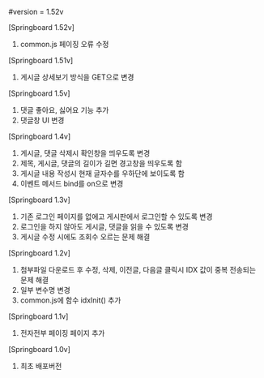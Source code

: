 #version = 1.52v

[Springboard 1.52v]
1. common.js 페이징 오류 수정

[Springboard 1.51v]
1. 게시글 상세보기 방식을 GET으로 변경

[Springboard 1.5v]
1. 댓글 좋아요, 싫어요 기능 추가
2. 댓글창 UI 변경

[Springboard 1.4v]
1. 게시글, 댓글 삭제시 확인창을 띄우도록 변경
2. 제목, 게시글, 댓글의 길이가 길면 경고창을 띄우도록 함
3. 게시글 내용 작성시 현재 글자수를 우하단에 보이도록 함
4. 이벤트 메서드 bind를 on으로 변경

[Springboard 1.3v]
1. 기존 로그인 페이지를 없에고 게시판에서 로그인할 수 있도록 변경
2. 로그인을 하지 않아도 게시글, 댓글을 읽을 수 있도록 변경
3. 게시글 수정 시에도 조회수 오르는 문제 해결 

[Springboard 1.2v]
1. 첨부파일 다운로드 후 수정, 삭제, 이전글, 다음글 클릭시 IDX 값이 중복 전송되는 문제 해결
2. 일부 변수명 변경
3. common.js에 함수 idxInit() 추가

[Springboard 1.1v]
1. 전자전부 페이징 페이지 추가

[Springboard 1.0v]
1. 최초 배포버전
